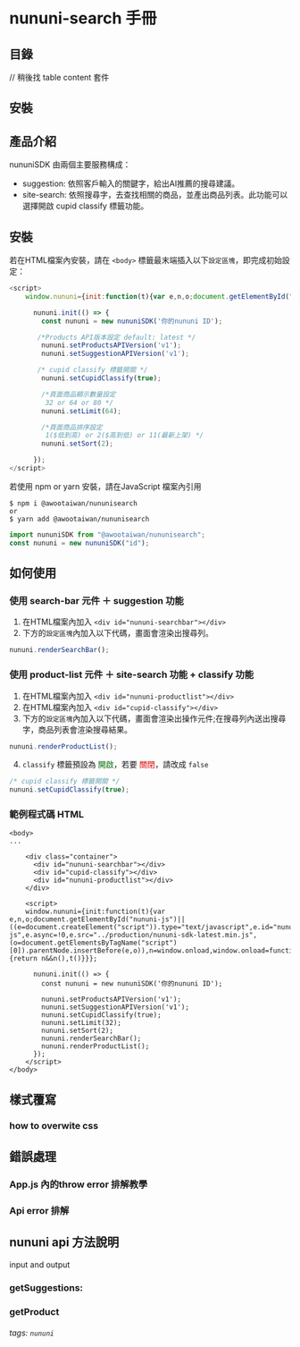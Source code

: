 nununi-search 手冊
===

## 目錄

// 稍後找 table content 套件

## 安裝
## 產品介紹
nununiSDK 由兩個主要服務構成： 
* suggestion: 依照客戶輸入的關鍵字，給出AI推薦的搜尋建議。
* site-search: 依照搜尋字，去查找相關的商品，並產出商品列表。此功能可以選擇開啟 cupid classify 標籤功能。

## 安裝
若在HTML檔案內安裝，請在 `<body>` 標籤最末端插入以下`設定區塊`，即完成初始設定：
```javascript
<script>
    window.nununi={init:function(t){var e,n,o;document.getElementById("nununi-js")||((e=document.createElement("script")).type="text/javascript",e.id="nununi-js",e.async=!0,e.src="../production/nununi-sdk-latest.min.js",(o=document.getElementsByTagName("script")[0]).parentNode.insertBefore(e,o)),n=window.onload,window.onload=function(){return n&&n(),t()}}};

      nununi.init(() => {
        const nununi = new nununiSDK('你的nununi ID');

       /*Products API版本設定 default: latest */
        nununi.setProductsAPIVersion('v1');
        nununi.setSuggestionAPIVersion('v1');

       /* cupid classify 標籤開關 */
        nununi.setCupidClassify(true);

        /*頁面商品顯示數量設定
         32 or 64 or 80 */
        nununi.setLimit(64);

        /*頁面商品排序設定
         1($低到高) or 2($高到低) or 11(最新上架) */
        nununi.setSort(2);

      });
</script>
```
若使用 npm or yarn 安裝，請在JavaScript 檔案內引用

```
$ npm i @awootaiwan/nununisearch
or
$ yarn add @awootaiwan/nununisearch
```

```javascript
import nununiSDK from "@awootaiwan/nununisearch";
const nununi = new nununiSDK("id");
```

## 如何使用

### 使用 search-bar 元件 ＋ suggestion 功能

1. 在HTML檔案內加入 `<div id="nununi-searchbar"></div>`
2. 下方的`設定區塊`內加入以下代碼，畫面會渲染出搜尋列。
```javascript
nununi.renderSearchBar();
```
### 使用 product-list 元件 ＋ site-search 功能 + classify 功能
1. 在HTML檔案內加入 `<div id="nununi-productlist"></div>`
2. 在HTML檔案內加入 `<div id="cupid-classify"></div>`
3. 下方的`設定區塊`內加入以下代碼，畫面會渲染出操作元件;在搜尋列內送出搜尋字，商品列表會渲染搜尋結果。
```javascript
nununi.renderProductList();
```
4. `classify` 標籤預設為 <font color="#006600">開啟</font>，若要 <font color="#dd0000">關閉</font>，請改成 `false`
```javascript
/* cupid classify 標籤開關 */
nununi.setCupidClassify(true);
``` 
### 範例程式碼 HTML
```javascript=
<body>
...

    <div class="container">
      <div id="nununi-searchbar"></div>
      <div id="cupid-classify"></div>
      <div id="nununi-productlist"></div>
    </div>
    
    <script>
    window.nununi={init:function(t){var e,n,o;document.getElementById("nununi-js")||((e=document.createElement("script")).type="text/javascript",e.id="nununi-js",e.async=!0,e.src="../production/nununi-sdk-latest.min.js",(o=document.getElementsByTagName("script")[0]).parentNode.insertBefore(e,o)),n=window.onload,window.onload=function(){return n&&n(),t()}}};

      nununi.init(() => {
        const nununi = new nununiSDK('你的nununi ID');

        nununi.setProductsAPIVersion('v1');
        nununi.setSuggestionAPIVersion('v1');
        nununi.setCupidClassify(true);
        nununi.setLimit(32);
        nununi.setSort(2);
        nununi.renderSearchBar();
        nununi.renderProductList();
      });
    </script>
</body>
```

## 樣式覆寫
### how to overwite css

## 錯誤處理
### App.js 內的throw error 排解教學
### Api error 排解

## nununi api 方法說明
input and output
### getSuggestions:
### getProduct


###### tags: `nununi`
